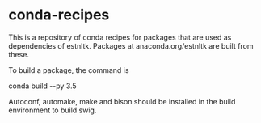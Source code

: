 # conda-recipes

This is a repository of conda recipes for packages that are used as dependencies of estnltk. 
Packages at anaconda.org/estnltk are built from these.

To build a package, the command is

  conda build --py 3.5 <package-folder>

Autoconf, automake, make and bison should be installed in the build environment to build swig. 
